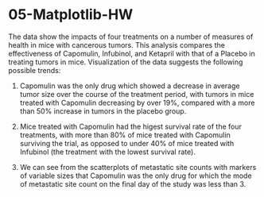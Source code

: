 # 05-Matplotlib-HW
The data show the impacts of four treatments on a number of measures of health in mice with cancerous tumors.  This analysis compares the effectiveness of Capomulin, Infubinol, and Ketapril with that of a Placebo in treating tumors in mice.  Visualization of the data suggests the following possible trends:

1. Capomulin was the only drug which showed a decrease in average tumor size over the course of the treatment period, with tumors in mice treated with Capomulin decreasing by over 19%, compared with a more than 50% increase in tumors in the placebo group.

2. Mice treated with Capomulin had the higest survival rate of the four treatments, with more than 80% of mice treated with Capomulin surviving the trial, as opposed to under 40% of mice treated with Infubinol (the treatment with the lowest survival rate).

3. We can see from the scatterplots of metastatic site counts with markers of variable sizes that Capomulin was the only drug for which the mode of metastatic site count on the final day of the study was less than 3.

 
